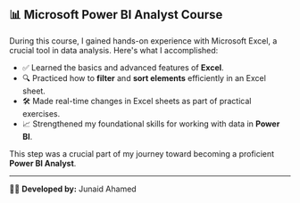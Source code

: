 ## 📊 Microsoft Power BI Analyst Course

During this course, I gained hands-on experience with Microsoft Excel, a crucial tool in data analysis. Here's what I accomplished:

- ✅ Learned the basics and advanced features of **Excel**.
- 🔍 Practiced how to **filter** and **sort elements** efficiently in an Excel sheet.
- 🛠️ Made real-time changes in Excel sheets as part of practical exercises.
- 📈 Strengthened my foundational skills for working with data in **Power BI**.

This step was a crucial part of my journey toward becoming a proficient **Power BI Analyst**.

---

🧑‍💻 **Developed by:** Junaid Ahamed
